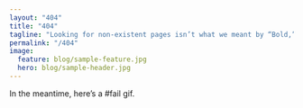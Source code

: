 ```yaml
---
layout: "404"
title: "404"
tagline: "Looking for non-existent pages isn’t what we meant by “Bold,” but nice try."
permalink: "/404"
image:
  feature: blog/sample-feature.jpg
  hero: blog/sample-header.jpg
---
```

In the meantime, here’s a #fail gif.
